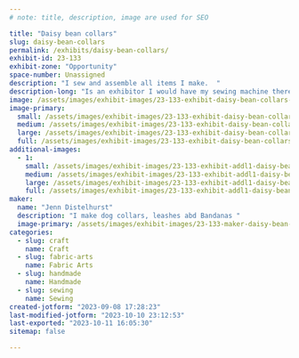 ```yaml
---
# note: title, description, image are used for SEO

title: "Daisy bean collars"
slug: daisy-bean-collars
permalink: /exhibits/daisy-bean-collars/
exhibit-id: 23-133
exhibit-zone: "Opportunity"
space-number: Unassigned
description: "I sew and assemble all items I make.  "
description-long: "Is an exhibitor I would have my sewing machine there, where I could work on assembling, dog collars, and sewing bandannas.. "
image: /assets/images/exhibit-images/23-133-exhibit-daisy-bean-collars-a3fa9f8c-de07-44df-890c-f7d9151853e2-large.jpeg
image-primary: 
  small: /assets/images/exhibit-images/23-133-exhibit-daisy-bean-collars-a3fa9f8c-de07-44df-890c-f7d9151853e2-small.jpeg
  medium: /assets/images/exhibit-images/23-133-exhibit-daisy-bean-collars-a3fa9f8c-de07-44df-890c-f7d9151853e2-medium.jpeg
  large: /assets/images/exhibit-images/23-133-exhibit-daisy-bean-collars-a3fa9f8c-de07-44df-890c-f7d9151853e2-large.jpeg
  full: /assets/images/exhibit-images/23-133-exhibit-daisy-bean-collars-a3fa9f8c-de07-44df-890c-f7d9151853e2-full.jpeg
additional-images: 
  - 1:
    small: /assets/images/exhibit-images/23-133-exhibit-addl1-daisy-bean-collars-c189d203-d627-4871-8aca-86cf78d6a1a0-small.jpeg
    medium: /assets/images/exhibit-images/23-133-exhibit-addl1-daisy-bean-collars-c189d203-d627-4871-8aca-86cf78d6a1a0-medium.jpeg
    large: /assets/images/exhibit-images/23-133-exhibit-addl1-daisy-bean-collars-c189d203-d627-4871-8aca-86cf78d6a1a0-large.jpeg
    full: /assets/images/exhibit-images/23-133-exhibit-addl1-daisy-bean-collars-c189d203-d627-4871-8aca-86cf78d6a1a0-full.jpeg
maker: 
  name: "Jenn Distelhurst"
  description: "I make dog collars, leashes abd Bandanas "
  image-primary: /assets/images/exhibit-images/23-133-maker-daisy-bean-collars-img-7961-medium.JPG
categories: 
  - slug: craft
    name: Craft
  - slug: fabric-arts
    name: Fabric Arts
  - slug: handmade
    name: Handmade
  - slug: sewing
    name: Sewing
created-jotform: "2023-09-08 17:28:23"
last-modified-jotform: "2023-10-10 23:12:53"
last-exported: "2023-10-11 16:05:30"
sitemap: false

---
```

